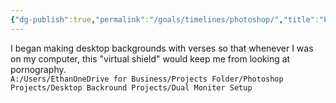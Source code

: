 ```yaml
---
{"dg-publish":true,"permalink":"/goals/timelines/photoshop/","title":"Photoshop","created":"","updated":""}
---
```



I began making desktop backgrounds with verses so that whenever I was on my computer, this "virtual shield" would keep me from looking at pornography.  
`A:/Users/EthanOneDrive for Business/Projects Folder/Photoshop Projects/Desktop Backround Projects/Dual Moniter Setup`